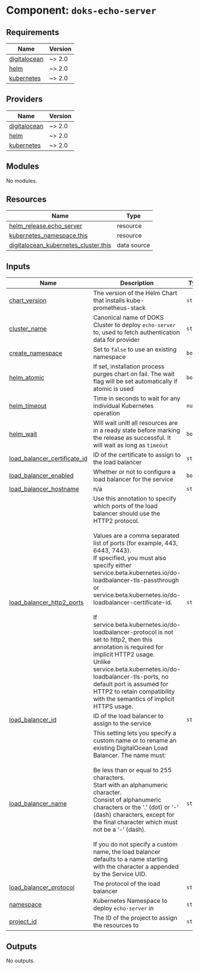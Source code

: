 # Component: `doks-echo-server`

<!-- BEGINNING OF PRE-COMMIT-TERRAFORM DOCS HOOK -->
## Requirements

| Name | Version |
|------|---------|
| <a name="requirement_digitalocean"></a> [digitalocean](#requirement\_digitalocean) | ~> 2.0 |
| <a name="requirement_helm"></a> [helm](#requirement\_helm) | ~> 2.0 |
| <a name="requirement_kubernetes"></a> [kubernetes](#requirement\_kubernetes) | ~> 2.0 |

## Providers

| Name | Version |
|------|---------|
| <a name="provider_digitalocean"></a> [digitalocean](#provider\_digitalocean) | ~> 2.0 |
| <a name="provider_helm"></a> [helm](#provider\_helm) | ~> 2.0 |
| <a name="provider_kubernetes"></a> [kubernetes](#provider\_kubernetes) | ~> 2.0 |

## Modules

No modules.

## Resources

| Name | Type |
|------|------|
| [helm_release.echo_server](https://registry.terraform.io/providers/hashicorp/helm/latest/docs/resources/release) | resource |
| [kubernetes_namespace.this](https://registry.terraform.io/providers/hashicorp/kubernetes/latest/docs/resources/namespace) | resource |
| [digitalocean_kubernetes_cluster.this](https://registry.terraform.io/providers/digitalocean/digitalocean/latest/docs/data-sources/kubernetes_cluster) | data source |

## Inputs

| Name | Description | Type | Default | Required |
|------|-------------|------|---------|:--------:|
| <a name="input_chart_version"></a> [chart\_version](#input\_chart\_version) | The version of the Helm Chart that installs kube-prometheus-stack | `string` | `"0.2.0"` | no |
| <a name="input_cluster_name"></a> [cluster\_name](#input\_cluster\_name) | Canonical name of DOKS Cluster to deploy `echo-server` to, used to fetch authentication data for provider | `string` | n/a | yes |
| <a name="input_create_namespace"></a> [create\_namespace](#input\_create\_namespace) | Set to `false` to use an existing namespace | `bool` | `true` | no |
| <a name="input_helm_atomic"></a> [helm\_atomic](#input\_helm\_atomic) | If set, installation process purges chart on fail. The wait flag will be set automatically if atomic is used | `bool` | `true` | no |
| <a name="input_helm_timeout"></a> [helm\_timeout](#input\_helm\_timeout) | Time in seconds to wait for any individual Kubernetes operation | `number` | `600` | no |
| <a name="input_helm_wait"></a> [helm\_wait](#input\_helm\_wait) | Will wait unitl all resources are in a ready state before marking the release as successful. It will wait as long as `timeout` | `bool` | `true` | no |
| <a name="input_load_balancer_certificate_id"></a> [load\_balancer\_certificate\_id](#input\_load\_balancer\_certificate\_id) | ID of the certificate to assign to the load balancer | `string` | `null` | no |
| <a name="input_load_balancer_enabled"></a> [load\_balancer\_enabled](#input\_load\_balancer\_enabled) | Whether or not to configure a load balancer for the service | `bool` | `true` | no |
| <a name="input_load_balancer_hostname"></a> [load\_balancer\_hostname](#input\_load\_balancer\_hostname) | n/a | `string` | `null` | no |
| <a name="input_load_balancer_http2_ports"></a> [load\_balancer\_http2\_ports](#input\_load\_balancer\_http2\_ports) | Use this annotation to specify which ports of the load balancer should use the HTTP2 protocol.<br><br>Values are a comma separated list of ports (for example, 443, 6443, 7443).<br>If specified, you must also specify either service.beta.kubernetes.io/do-loadbalancer-tls-passthrough or service.beta.kubernetes.io/do-loadbalancer-certificate-id.<br><br>If service.beta.kubernetes.io/do-loadbalancer-protocol is not set to http2, then this annotation is required for implicit HTTP2 usage.<br>Unlike service.beta.kubernetes.io/do-loadbalancer-tls-ports, no default port is assumed for HTTP2 to retain compatibility with the semantics of implicit HTTPS usage. | `string` | `null` | no |
| <a name="input_load_balancer_id"></a> [load\_balancer\_id](#input\_load\_balancer\_id) | ID of the load balancer to assign to the service | `string` | `null` | no |
| <a name="input_load_balancer_name"></a> [load\_balancer\_name](#input\_load\_balancer\_name) | This setting lets you specify a custom name or to rename an existing DigitalOcean Load Balancer. The name must:<br><br>Be less than or equal to 255 characters.<br>Start with an alphanumeric character.<br>Consist of alphanumeric characters or the ‘.’ (dot) or ‘-’ (dash) characters, except for the final character which must not be a ‘-’ (dash).<br><br>If you do not specify a custom name, the load balancer defaults to a name starting with the character a appended by the Service UID. | `string` | `null` | no |
| <a name="input_load_balancer_protocol"></a> [load\_balancer\_protocol](#input\_load\_balancer\_protocol) | The protocol of the load balancer | `string` | `null` | no |
| <a name="input_namespace"></a> [namespace](#input\_namespace) | Kubernetes Namespace to deploy `echo-server` in | `string` | `"echo-server"` | no |
| <a name="input_project_id"></a> [project\_id](#input\_project\_id) | The ID of the project to assign the resources to | `string` | `null` | no |

## Outputs

No outputs.
<!-- END OF PRE-COMMIT-TERRAFORM DOCS HOOK -->
